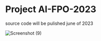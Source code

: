 # Project AI-FPO-2023

                                      
source code will be pulished june of 2023                                     

![Screenshot (9)](https://user-images.githubusercontent.com/93792874/215114389-7a3a7d49-7ebb-4715-b70b-f366a3105017.png)
